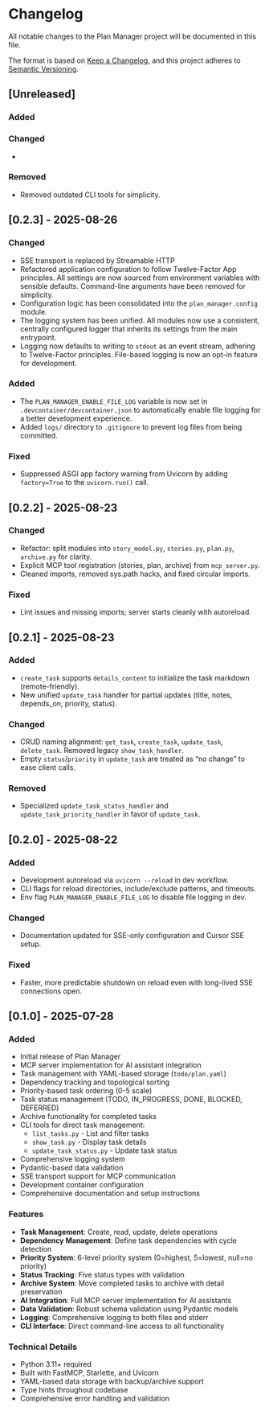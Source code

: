 # Changelog

All notable changes to the Plan Manager project will be documented in this file.

The format is based on [Keep a Changelog](https://keepachangelog.com/en/1.1.0/),
and this project adheres to [Semantic Versioning](https://semver.org/spec/v2.0.0.html).

## [Unreleased]

### Added


### Changed
- 

### Removed
- Removed outdated CLI tools for simplicity.

## [0.2.3] - 2025-08-26

### Changed
- SSE transport is replaced by Streamable HTTP
- Refactored application configuration to follow Twelve-Factor App principles. All settings are now sourced from environment variables with sensible defaults. Command-line arguments have been removed for simplicity.
- Configuration logic has been consolidated into the `plan_manager.config` module.
- The logging system has been unified. All modules now use a consistent, centrally configured logger that inherits its settings from the main entrypoint.
- Logging now defaults to writing to `stdout` as an event stream, adhering to Twelve-Factor principles. File-based logging is now an opt-in feature for development.

### Added
- The `PLAN_MANAGER_ENABLE_FILE_LOG` variable is now set in `.devcontainer/devcontainer.json` to automatically enable file logging for a better development experience.
- Added `logs/` directory to `.gitignore` to prevent log files from being committed.

### Fixed
- Suppressed ASGI app factory warning from Uvicorn by adding `factory=True` to the `uvicorn.run()` call.

## [0.2.2] - 2025-08-23

### Changed
- Refactor: split modules into `story_model.py`, `stories.py`, `plan.py`, `archive.py` for clarity.
- Explicit MCP tool registration (stories, plan, archive) from `mcp_server.py`.
- Cleaned imports, removed sys.path hacks, and fixed circular imports.

### Fixed
- Lint issues and missing imports; server starts cleanly with autoreload.

## [0.2.1] - 2025-08-23

### Added
- `create_task` supports `details_content` to initialize the task markdown (remote-friendly).
- New unified `update_task` handler for partial updates (title, notes, depends_on, priority, status).

### Changed
- CRUD naming alignment: `get_task`, `create_task`, `update_task`, `delete_task`. Removed legacy `show_task_handler`.
- Empty `status`/`priority` in `update_task` are treated as “no change” to ease client calls.

### Removed
- Specialized `update_task_status_handler` and `update_task_priority_handler` in favor of `update_task`.

## [0.2.0] - 2025-08-22

### Added
- Development autoreload via `uvicorn --reload` in dev workflow.
- CLI flags for reload directories, include/exclude patterns, and timeouts.
- Env flag `PLAN_MANAGER_ENABLE_FILE_LOG` to disable file logging in dev.

### Changed
- Documentation updated for SSE-only configuration and Cursor SSE setup.

### Fixed
- Faster, more predictable shutdown on reload even with long-lived SSE connections open.

## [0.1.0] - 2025-07-28

### Added
- Initial release of Plan Manager
- MCP server implementation for AI assistant integration
- Task management with YAML-based storage (`todo/plan.yaml`)
- Dependency tracking and topological sorting
- Priority-based task ordering (0-5 scale)
- Task status management (TODO, IN_PROGRESS, DONE, BLOCKED, DEFERRED)
- Archive functionality for completed tasks
- CLI tools for direct task management:
  - `list_tasks.py` - List and filter tasks
  - `show_task.py` - Display task details
  - `update_task_status.py` - Update task status
- Comprehensive logging system
- Pydantic-based data validation
- SSE transport support for MCP communication
- Development container configuration
- Comprehensive documentation and setup instructions

### Features
- **Task Management**: Create, read, update, delete operations
- **Dependency Management**: Define task dependencies with cycle detection
- **Priority System**: 6-level priority system (0=highest, 5=lowest, null=no priority)
- **Status Tracking**: Five status types with validation
- **Archive System**: Move completed tasks to archive with detail preservation
- **AI Integration**: Full MCP server implementation for AI assistants
- **Data Validation**: Robust schema validation using Pydantic models
- **Logging**: Comprehensive logging to both files and stderr
- **CLI Interface**: Direct command-line access to all functionality

### Technical Details
- Python 3.11+ required
- Built with FastMCP, Starlette, and Uvicorn
- YAML-based data storage with backup/archive support
- Type hints throughout codebase
- Comprehensive error handling and validation
